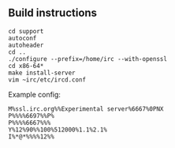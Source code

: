 Build instructions
------------------

```
cd support
autoconf
autoheader
cd ..
./configure --prefix=/home/irc --with-openssl
cd x86-64*
make install-server
vim ~irc/etc/ircd.conf
```

Example config:
```
M%ssl.irc.org%%Experimental server%6667%0PNX
P%%%%6697%%P%
P%%%%6667%%%
Y%12%90%%100%512000%1.1%2.1%
I%*@*%%%%12%%
```
